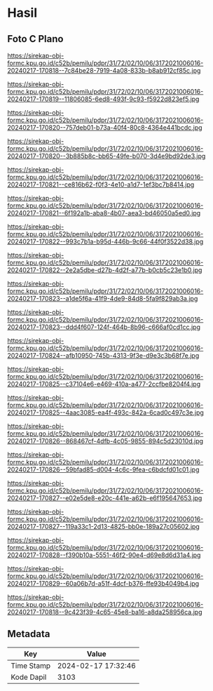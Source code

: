 # Hasil

## Foto C Plano

https://sirekap-obj-formc.kpu.go.id/c52b/pemilu/pdpr/31/72/02/10/06/3172021006016-20240217-170818--7c84be28-7919-4a08-833b-b8ab912cf85c.jpg

https://sirekap-obj-formc.kpu.go.id/c52b/pemilu/pdpr/31/72/02/10/06/3172021006016-20240217-170819--11806085-6ed8-493f-9c93-f5922d823ef5.jpg

https://sirekap-obj-formc.kpu.go.id/c52b/pemilu/pdpr/31/72/02/10/06/3172021006016-20240217-170820--757deb01-b73a-40f4-80c8-4364e441bcdc.jpg

https://sirekap-obj-formc.kpu.go.id/c52b/pemilu/pdpr/31/72/02/10/06/3172021006016-20240217-170820--3b885b8c-bb65-49fe-b070-3d4e9bd92de3.jpg

https://sirekap-obj-formc.kpu.go.id/c52b/pemilu/pdpr/31/72/02/10/06/3172021006016-20240217-170821--ce816b62-f0f3-4e10-a1d7-1ef3bc7b8414.jpg

https://sirekap-obj-formc.kpu.go.id/c52b/pemilu/pdpr/31/72/02/10/06/3172021006016-20240217-170821--6f192a1b-aba8-4b07-aea3-bd46050a5ed0.jpg

https://sirekap-obj-formc.kpu.go.id/c52b/pemilu/pdpr/31/72/02/10/06/3172021006016-20240217-170822--993c7b1a-b95d-446b-9c66-44f0f3522d38.jpg

https://sirekap-obj-formc.kpu.go.id/c52b/pemilu/pdpr/31/72/02/10/06/3172021006016-20240217-170822--2e2a5dbe-d27b-4d2f-a77b-b0cb5c23e1b0.jpg

https://sirekap-obj-formc.kpu.go.id/c52b/pemilu/pdpr/31/72/02/10/06/3172021006016-20240217-170823--a1de5f6a-41f9-4de9-84d8-5fa9f829ab3a.jpg

https://sirekap-obj-formc.kpu.go.id/c52b/pemilu/pdpr/31/72/02/10/06/3172021006016-20240217-170823--ddd4f607-124f-464b-8b96-c666af0cd1cc.jpg

https://sirekap-obj-formc.kpu.go.id/c52b/pemilu/pdpr/31/72/02/10/06/3172021006016-20240217-170824--afb10950-745b-4313-9f3e-d9e3c3b68f7e.jpg

https://sirekap-obj-formc.kpu.go.id/c52b/pemilu/pdpr/31/72/02/10/06/3172021006016-20240217-170825--c37104e6-e469-410a-a477-2ccfbe8204f4.jpg

https://sirekap-obj-formc.kpu.go.id/c52b/pemilu/pdpr/31/72/02/10/06/3172021006016-20240217-170825--4aac3085-ea4f-493c-842a-6cad0c497c3e.jpg

https://sirekap-obj-formc.kpu.go.id/c52b/pemilu/pdpr/31/72/02/10/06/3172021006016-20240217-170826--868467cf-4dfb-4c05-9855-894c5d23010d.jpg

https://sirekap-obj-formc.kpu.go.id/c52b/pemilu/pdpr/31/72/02/10/06/3172021006016-20240217-170826--59bfad85-d004-4c6c-9fea-c6bdcfd01c01.jpg

https://sirekap-obj-formc.kpu.go.id/c52b/pemilu/pdpr/31/72/02/10/06/3172021006016-20240217-170827--e02e5de8-e20c-441e-a62b-e6f195647653.jpg

https://sirekap-obj-formc.kpu.go.id/c52b/pemilu/pdpr/31/72/02/10/06/3172021006016-20240217-170827--119a33c1-2d13-4825-bb0e-189a27c05602.jpg

https://sirekap-obj-formc.kpu.go.id/c52b/pemilu/pdpr/31/72/02/10/06/3172021006016-20240217-170828--f390b10a-5551-46f2-90e4-d69e8d6d31a4.jpg

https://sirekap-obj-formc.kpu.go.id/c52b/pemilu/pdpr/31/72/02/10/06/3172021006016-20240217-170829--60a06b7d-a51f-4dcf-b376-ffe93b4049b4.jpg

https://sirekap-obj-formc.kpu.go.id/c52b/pemilu/pdpr/31/72/02/10/06/3172021006016-20240217-170818--9c423f39-4c65-45e8-ba16-a8da258956ca.jpg


## Metadata

| Key        | Value               |
| ---------- | ------------------- |
| Time Stamp | 2024-02-17 17:32:46 |
| Kode Dapil | 3103                |



